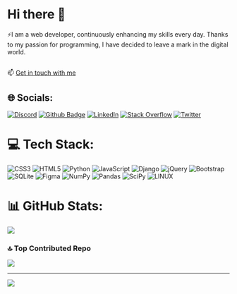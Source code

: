 # Hi there 👋

⚡I am a web developer, continuously enhancing my skills every day. Thanks to my passion for programming, I have decided to leave a mark in the digital world.
##
📫 [Get in touch with me](mailto:alprcrk@hotmail.com)
##

## 🌐 Socials:
[![Discord](https://img.shields.io/badge/Discord-%237289DA.svg?logo=discord&logoColor=white)](https://discord.gg/https://discord.gg/KRZkMtYzdS) 
[![Github Badge](https://img.shields.io/badge/-Github-000?style=quare&labelColor=000&logo=Github&logoColor=white&link=link)](https://alprcrk.github.io)  [![LinkedIn](https://img.shields.io/badge/LinkedIn-%230077B5.svg?logo=linkedin&logoColor=white)](https://linkedin.com/in/alprcrk) [![Stack Overflow](https://img.shields.io/badge/-Stackoverflow-FE7A16?logo=stack-overflow&logoColor=white)](https://stackoverflow.com/users/21053266) [![Twitter](https://img.shields.io/badge/Twitter-%231DA1F2.svg?logo=Twitter&logoColor=white)](https://twitter.com/alpercrk) 
# 💻 Tech Stack:
![CSS3](https://img.shields.io/badge/css3-%231572B6.svg?style=for-the-badge&logo=css3&logoColor=white) ![HTML5](https://img.shields.io/badge/html5-%23E34F26.svg?style=for-the-badge&logo=html5&logoColor=white) ![Python](https://img.shields.io/badge/python-3670A0?style=for-the-badge&logo=python&logoColor=ffdd54) ![JavaScript](https://img.shields.io/badge/javascript-%23323330.svg?style=for-the-badge&logo=javascript&logoColor=%23F7DF1E) ![Django](https://img.shields.io/badge/django-%23092E20.svg?style=for-the-badge&logo=django&logoColor=white) ![jQuery](https://img.shields.io/badge/jquery-%230769AD.svg?style=for-the-badge&logo=jquery&logoColor=white) ![Bootstrap](https://img.shields.io/badge/bootstrap-%23563D7C.svg?style=for-the-badge&logo=bootstrap&logoColor=white) ![SQLite](https://img.shields.io/badge/sqlite-%2307405e.svg?style=for-the-badge&logo=sqlite&logoColor=white) 	![Figma](https://img.shields.io/badge/figma-%23F24E1E.svg?style=for-the-badge&logo=figma&logoColor=white) ![NumPy](https://img.shields.io/badge/numpy-%23013243.svg?style=for-the-badge&logo=numpy&logoColor=white) ![Pandas](https://img.shields.io/badge/pandas-%23150458.svg?style=for-the-badge&logo=pandas&logoColor=white) ![SciPy](https://img.shields.io/badge/SciPy-%230C55A5.svg?style=for-the-badge&logo=scipy&logoColor=%white) ![LINUX](https://img.shields.io/badge/Linux-FCC624?style=for-the-badge&logo=linux&logoColor=black)
# 📊 GitHub Stats:
![](https://github-readme-stats.vercel.app/api/top-langs/?username=alprcrk&theme=blue-green&hide_border=false&include_all_commits=false&count_private=false&layout=compact)

### 🔝 Top Contributed Repo
![](https://github-contributor-stats.vercel.app/api?username=alprcrk&limit=5&theme=tokyonight&combine_all_yearly_contributions=true)


---
[![](https://visitcount.itsvg.in/api?id=alprcrk&icon=0&color=2)](https://visitcount.itsvg.in)

<!-- Proudly created with GPRM ( https://gprm.itsvg.in ) -->
